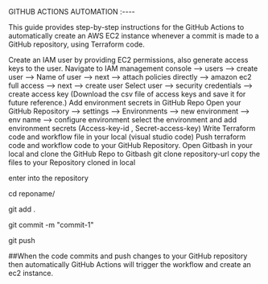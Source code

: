 GITHUB ACTIONS AUTOMATION :----

This guide provides step-by-step instructions for the GitHub Actions to automatically create an AWS EC2 instance whenever a commit is made to a GitHub repository, using Terraform code.

Create an IAM user by providing EC2 permissions, also generate access keys to the user.
Navigate to IAM management console --> users --> create user --> Name of user --> next --> attach policies directly --> amazon ec2 full access --> next --> create user
Select user --> security credentials --> create access key (Download the csv file of access keys and save it for future reference.)
Add environment secrets in GitHub Repo
Open your GitHub Repository --> settings --> Environments --> new environment --> env name --> configure environment
select the environment and add environment secrets (Access-key-id , Secret-access-key)
Write Terraform code and workflow file in your local (visual studio code)
Push terraform code and workflow code to your GitHub Repository.
Open Gitbash in your local and clone the GitHub Repo to Gitbash
git clone repository-url copy the files to your Repository cloned in local

enter into the repository

cd reponame/

git add .

git commit -m "commit-1"

git push

##When the code commits and push changes to your GitHub repository then automatically GitHub Actions will trigger the workflow and create an ec2 instance.








